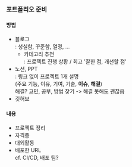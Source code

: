 ### 포트폴리오 준비
#### 방법
- 블로그  
: 성실함, 꾸준함, 열정, ...  
    - 카테고리 추천  
    : 프로젝트 진행 상황 / 회고 '잘한 점, 개선할 점'
- 노션, PPT  
: 링크 없이 프로젝트 1개 설명  
(주요 기능, 이유, 기여, 기술, **이슈**, **해결**)  
해결? 고민, 공부, 방법 찾기 -> 해결 못해도 괜찮음  
- 깃허브
#### 내용
- 프로젝트 정리
- 자격증
- 대외활동
- 배포한 URL  
cf. CI/CD, 배포 팀?  
